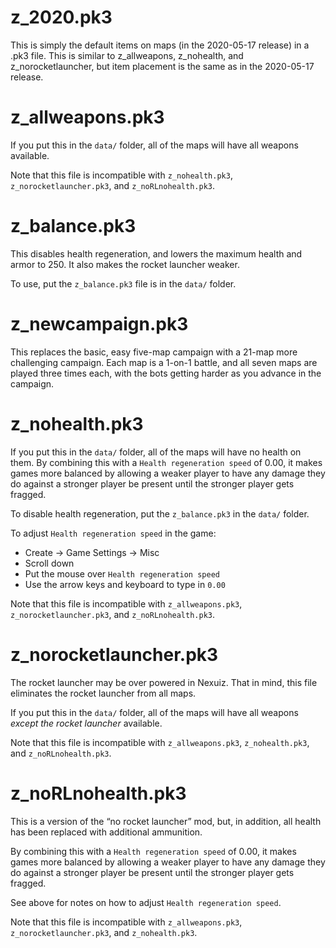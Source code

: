 # z_2020.pk3

This is simply the default items on maps (in the 2020-05-17 release) in 
a .pk3 file.  This is similar to z_allweapons, z_nohealth, and
z_norocketlauncher, but item placement is the same as in the
2020-05-17 release.

# z_allweapons.pk3

If you put this in the `data/` folder, all of the maps will have all
weapons available.

Note that this file is incompatible with `z_nohealth.pk3`, 
`z_norocketlauncher.pk3`, and `z_noRLnohealth.pk3`.

# z_balance.pk3

This disables health regeneration, and lowers the maximum health and
armor to 250.  It also makes the rocket launcher weaker.

To use, put the `z_balance.pk3` file is in the `data/` folder.

# z_newcampaign.pk3

This replaces the basic, easy five-map campaign with a 21-map more 
challenging campaign.  Each map is a 1-on-1 battle, and all seven
maps are played three times each, with the bots getting harder as
you advance in the campaign.

# z_nohealth.pk3

If you put this in the `data/` folder, all of the maps will have no 
health on them.  By combining this with a `Health regeneration speed` 
of 0.00, it makes games more balanced by allowing a weaker player
to have any damage they do against a stronger player be present until
the stronger player gets fragged.

To disable health regeneration, put the `z_balance.pk3` in the
`data/` folder.

To adjust `Health regeneration speed` in the game:

* Create → Game Settings → Misc
* Scroll down
* Put the mouse over `Health regeneration speed`
* Use the arrow keys and keyboard to type in `0.00`

Note that this file is incompatible with `z_allweapons.pk3`, 
`z_norocketlauncher.pk3`, and `z_noRLnohealth.pk3`.

# z_norocketlauncher.pk3

The rocket launcher may be over powered in Nexuiz.  That in mind,
this file eliminates the rocket launcher from all maps.

If you put this in the `data/` folder, all of the maps will have all
weapons *except the rocket launcher* available.

Note that this file is incompatible with `z_allweapons.pk3`, 
`z_nohealth.pk3`, and `z_noRLnohealth.pk3`.

# z_noRLnohealth.pk3

This is a version of the “no rocket launcher” mod, but, in addition, all
health has been replaced with additional ammunition.

By combining this with a `Health regeneration speed` of 0.00, it makes
games more balanced by allowing a weaker player to have any damage they
do against a stronger player be present until the stronger player gets
fragged.  

See above for notes on how to adjust `Health regeneration speed`.

Note that this file is incompatible with `z_allweapons.pk3`,
`z_norocketlauncher.pk3`, and `z_nohealth.pk3`.

